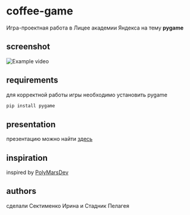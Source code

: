 # coffee-game
Игра-проектная работа в Лицее академии Яндекса на тему **pygame**
## screenshot
![Example video](https://media.giphy.com/media/kREkEjjc5dTjEgA4wl/giphy-downsized-large.gif "Example of playing")
## requirements
для корректной работы игры необходимо установить pygame
```bash
pip install pygame
```

## presentation
презентацию можно найти [здесь](https://1drv.ms/p/s!Au-xYdZmNjHZrR2Egc1N9feAJwOx?e=WUAfgS)
## inspiration
inspired by [PolyMarsDev](https://github.com/PolyMarsDev)
## authors
сделали Сектименко Ирина и Стадник Пелагея

